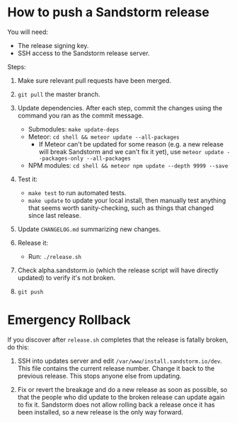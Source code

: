 How to push a Sandstorm release
===============================

You will need:
* The release signing key.
* SSH access to the Sandstorm release server.

Steps:

1. Make sure relevant pull requests have been merged.

2. `git pull` the master branch.

3. Update dependencies. After each step, commit the changes using the command you ran as the commit message.
    * Submodules: `make update-deps`
    * Meteor: `cd shell && meteor update --all-packages`
        * If Meteor can't be updated for some reason (e.g. a new release will break Sandstorm and
          we can't fix it yet), use `meteor update --packages-only --all-packages`
    * NPM modules: `cd shell && meteor npm update --depth 9999 --save`

4. Test it:
    * `make test` to run automated tests.
    * `make update` to update your local install, then manually test anything that seems worth sanity-checking, such as things that changed since last release.

5. Update `CHANGELOG.md` summarizing new changes.

6. Release it:
    * Run: `./release.sh`

7. Check alpha.sandstorm.io (which the release script will have directly updated) to verify it's not broken.

8. `git push`

Emergency Rollback
==================

If you discover after `release.sh` completes that the release is fatally broken, do this:

1. SSH into updates server and edit `/var/www/install.sandstorm.io/dev`. This file contains the current release number. Change it back to the previous release. This stops anyone else from updating.

2. Fix or revert the breakage and do a new release as soon as possible, so that the people who did update to the broken release can update again to fix it. Sandstorm does not allow rolling back a release once it has been installed, so a new release is the only way forward.

